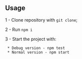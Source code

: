 ## Usage
1 - Clone repository with ```git clone```;

2 - Run ```npm i```

3 - Start the project with:

     * Debug version - npm test
     * Normal version - npm start
